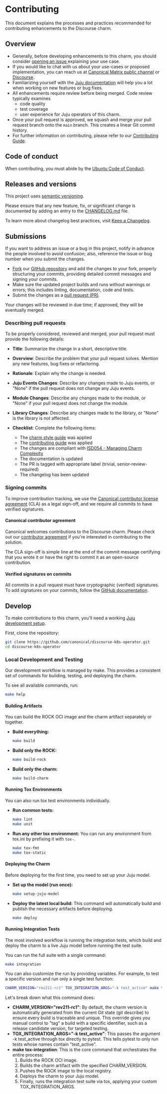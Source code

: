 # Contributing

This document explains the processes and practices recommended for contributing enhancements to the Discourse charm.

## Overview

- Generally, before developing enhancements to this charm, you should consider [opening an issue
  ](https://github.com/canonical/discourse-k8s-operator/issues) explaining your use case.
- If you would like to chat with us about your use-cases or proposed implementation, you can reach
  us at [Canonical Matrix public channel](https://matrix.to/#/#charmhub-charmdev:ubuntu.com)
  or [Discourse](https://discourse.charmhub.io/).
- Familiarizing yourself with the [Juju documentation](https://canonical-juju.readthedocs-hosted.com/en/3.6/user/howto/manage-charms/)
  will help you a lot when working on new features or bug fixes.
- All enhancements require review before being merged. Code review typically examines
  - code quality
  - test coverage
  - user experience for Juju operators of this charm.
- Once your pull request is approved, we squash and merge your pull request branch onto
  the `main` branch. This creates a linear Git commit history.
- For further information on contributing, please refer to our
  [Contributing Guide](https://github.com/canonical/is-charms-contributing-guide).

## Code of conduct

When contributing, you must abide by the
[Ubuntu Code of Conduct](https://ubuntu.com/community/ethos/code-of-conduct).

## Releases and versions

This project uses [semantic versioning](https://semver.org/).

Please ensure that any new feature, fix, or significant change is documented by
adding an entry to the [CHANGELOG.md](https://charmhub.io/discourse-k8s/docs/changelog) file.

To learn more about changelog best practices, visit [Keep a Changelog](https://keepachangelog.com/).

## Submissions

If you want to address an issue or a bug in this project,
notify in advance the people involved to avoid confusion;
also, reference the issue or bug number when you submit the changes.

- [Fork](https://docs.github.com/en/pull-requests/collaborating-with-pull-requests/working-with-forks/about-forks)
  our [GitHub repository](https://github.com/canonical/discourse-k8s-operator)
  and add the changes to your fork, properly structuring your commits,
  providing detailed commit messages and signing your commits.
- Make sure the updated project builds and runs without warnings or errors;
  this includes linting, documentation, code and tests.
- Submit the changes as a
  [pull request (PR)](https://docs.github.com/en/pull-requests/collaborating-with-pull-requests/proposing-changes-to-your-work-with-pull-requests/creating-a-pull-request-from-a-fork).

Your changes will be reviewed in due time; if approved, they will be eventually merged.

### Describing pull requests

To be properly considered, reviewed and merged,
your pull request must provide the following details:

- **Title**: Summarize the change in a short, descriptive title.

- **Overview**: Describe the problem that your pull request solves.
  Mention any new features, bug fixes or refactoring.

- **Rationale**: Explain why the change is needed.

- **Juju Events Changes**: Describe any changes made to Juju events, or
  "None" if the pull request does not change any Juju events.

- **Module Changes**: Describe any changes made to the module, or "None"
  if your pull request does not change the module.

- **Library Changes**: Describe any changes made to the library,
  or "None" is the library is not affected.

- **Checklist**: Complete the following items:

  - The [charm style guide](https://juju.is/docs/sdk/styleguide) was applied
  - The [contributing guide](https://github.com/canonical/is-charms-contributing-guide) was applied
  - The changes are compliant with [ISD054 - Managing Charm Complexity](https://discourse.charmhub.io/t/specification-isd014-managing-charm-complexity/11619)
  - The documentation is updated
  - The PR is tagged with appropriate label (trivial, senior-review-required)
  - The changelog has been updated

### Signing commits

To improve contribution tracking,
we use the [Canonical contributor license agreement](https://assets.ubuntu.com/v1/ff2478d1-Canonical-HA-CLA-ANY-I_v1.2.pdf)
(CLA) as a legal sign-off, and we require all commits to have verified signatures.

#### Canonical contributor agreement

Canonical welcomes contributions to the Discourse charm. Please check out our
[contributor agreement](https://ubuntu.com/legal/contributors) if you're interested in contributing to the solution.

The CLA sign-off is simple line at the
end of the commit message certifying that you wrote it
or have the right to commit it as an open-source contribution.

#### Verified signatures on commits

All commits in a pull request must have cryptographic (verified) signatures.
To add signatures on your commits, follow the
[GitHub documentation](https://docs.github.com/en/authentication/managing-commit-signature-verification/signing-commits).

## Develop

To make contributions to this charm, you'll need a working [Juju development setup](https://www.google.com/search?q=https://juju.is/docs/sdk/dev-setup).

First, clone the repository:

```bash
git clone https://github.com/canonical/discourse-k8s-operator.git
cd discourse-k8s-operator
```

### Local Development and Testing

Our development workflow is managed by make. This provides a consistent set of commands for building, testing, and deploying the charm.

To see all available commands, run:
```bash
make help
```

#### Building Artifacts

You can build the ROCK OCI image and the charm artifact separately or together.

- **Build everything:**  
  ```bash
  make build
  ```

- **Build only the ROCK:**  
  ```bash
  make build-rock
  ```

- **Build only the charm:**  
  ```bash
  make build-charm
  ```

#### Running Tox Environments

You can also run tox test environments individually.

- **Run common tests:**  
  ```bash
  make lint  
  make unit
  ```

- **Run any other tox environment:** You can run any environment from tox.ini by prefixing it with `tox-`.  
  ```bash
  make tox-fmt  
  make tox-static
  ```

#### Deploying the Charm

Before deploying for the first time, you need to set up your Juju model.

* **Set up the model (run once):**  
  ```bash
  make setup-juju-model
  ```

* **Deploy the latest local build:** This command will automatically build and publish the necessary artifacts before deploying.  
  ```bash
  make deploy
  ```

#### Running Integration Tests

The most involved workflow is running the integration tests, which build and deploy the charm to a live Juju model before running the test suite.

You can run the full suite with a single command:

```bash
make integration
```

You can also customize the run by providing variables. For example, to test a specific version and run only a single test function:

```bash
CHARM_VERSION="rev211-rc1" TOX_INTEGRATION_ARGS="-k test_active" make tox-integration
```

Let's break down what this command does:

- **CHARM_VERSION="rev211-rc1"**: By default, the charm version is automatically generated from the current Git state (git describe) to ensure every build is traceable and unique. This override gives you manual control to "tag" a build with a specific identifier, such as a release candidate version, for targeted testing.  
- **TOX_INTEGRATION_ARGS="-k test_active"**: This passes the argument -k test_active through tox directly to pytest. This tells pytest to only run tests whose names contain "test_active".  
- **make tox-integration**: This is the core command that orchestrates the entire process:  
  1. Builds the ROCK OCI image.  
  2. Builds the charm artifact with the specified CHARM_VERSION.  
  3. Pushes the ROCK image to the local registry.  
  4. Deploys the charm to your Juju model.  
  5. Finally, runs the integration test suite via tox, applying your custom TOX_INTEGRATION_ARGS.
